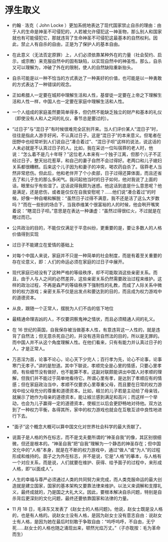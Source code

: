 # 浮生取义
* 约翰 · 洛克（ John Locke ）更加系统地表达了现代国家禁止自杀的理由：由于人的生命是神圣不可侵犯的，人若被允许侵犯这一神圣物，那么别人和国家就也有可能侵犯它，那就违背了生命神圣不可侵犯这最基本的自然权利。因此，禁止人有自杀的自由，正是为了保护人的基本自由。

* 在此意义（无法否定原罪）上，人们必须依靠某种外在的力量（社会契约、启示，或宗教）来克服自然中的固有缺陷，以实现自然中的神圣性。那么，自杀又可以理解为，冲破了外在的限制，使人的自然缺陷重新抬头。

* 自杀可能是以一种不恰当的方式表达了一种美好的价值，也可能是以一种勇敢的方式表达了一种错误的观念。

* 正如希腊人一定要在城邦中理解生活和人性，基督徒一定要在上帝之下理解生活和人性一样，中国人也一定要在家庭中理解生活和人性。

* 一个人组成的家庭虽然要简单得多，但仍然不能缺乏独立的财产和基本的礼仪（即使没有人和人之间的礼仪，春节总是要过的）。

* “过日子”与“混日子”有时候很难完全区别开来。当人们评价某人“混日子”时，往往是指此人游手好闲，不认真过日子。这是“混日子”的本来意义。但笔者在田野中也经常听到人们说自己“凑合着过”、“混日子呗”这样的说法，说这话的人未必就是不认真过日子的人。比如，我在采访一位叫宿莽的老人时，他说：“怎么着不是几十年呀？”这位老人本来有一个独子江离，但那个儿子不正经过日子，整天拈花惹草，和自己的妻子自然不会过得好。老两口和儿子媳妇关系都很糟糕。后来这个儿子因为和妻子的冲突，喝农药自杀了。宿莽老人当然非常悲伤。但此后，他和老伴开了个小卖部，日子过得还算体面，而且还省去了和儿子生的那么多闲气。我问起他当时的日子如何，他对我说了上面的话，眼里似乎有些湿了。这话说得我颇为迷惑。他这话到底是什么意思呢？他是满足，还是悲伤，或者是仅仅在自我安慰呢？……他们说“凑合着过”的时候，好像一种自嘲和解脱：“虽然日子过得不满意，我不还是活了这么大岁数吗？”而在一些别的场合下，当我恭维某个很富裕的人的时候，他会咧开嘴笑着说：“瞎混日子呗。”意思是在表达一种谦虚：“虽然过得很红火，不过就是在瞎过而已。

* 公共政治的目的，不能仅仅满足于平息纠纷，更重要的是，要让多数人的人格价值得到实现

* 过日子不能建立在爱情的基础上

* 对每个中国人来说，家庭并不只是一种简单的社会制度，而是有着至关重要的存在论意义，即：人们的命运必须在家庭的过日子中展开。

* 现代家庭已经没有了这种严格的等级秩序，却不可能取消这些亲密关系。而且，由于人与人之间的必然差异，这些亲密关系仍然需要政治过程来维护。这样的政治过程，不再是森严的等级秩序下强制性的礼教，而成了人际关系中微妙的权力游戏；亲密关系不仅是出发点和要达到的目的，而且成为权力游戏中的道德资本。

* 从良，跟随一个正常人，摆脱为人们不齿的低下地位

* 最精通命理吉凶的人，不仅要洞察鬼神之情状，而且必须精通人间的礼义。


* 在 16 世纪的英国，自我保存被当做基本人性，有意违背这一人性的，就是违背了自然法；但无意杀死自己的，并没有违背自然法的目的，所以是无罪的。而中国人并不从这个角度理解人性。在他们看来，只有有能力并认真过日子的人，才是正常人。

* 万恶淫为首，论事不论心，论心天下少完人；百行孝为先，论心不论事，论事寒门无孝子。”讲的是恕道。其中下联说，孝顺完全是心里的情感，只要心里孝顺，有些细节没有做好，也不能算不孝。这副对联颇能讲出中国人对孝顺的理解，但我们并不能过于简单地看待它。所谓心里有孝，是达到了孝顺应有的情感；但在家庭政治当中，孝顺不仅要求心里尊重父母，而且要在日常的权力游戏中给父母充分的尊重和道德资本。比如，椒兰的儿子若是主动给了母亲钱，就展示了她作为母亲的道德资本，能让椒兰感到满足和高兴；而这样一个举动，也会为儿子赢得一定的道德资本，使椒兰以后会更舒畅地对待他。双方达到了一种权力平衡，各得其所，家中的权力游戏也就会在互敬互谅中良性地进行下去。

* "面子”这个概念大概可以算中国文化对世界社会科学的最大贡献了。

* 说面子是人格的外在标志，而不是戈夫曼所谓的“神圣自我”的像，其区别很细微，但还是根本的。“神圣自我”把“自我”理解为一个静态的神圣存在；但中国文化中的“人格”本身，就是在不断的权力游戏中，通过“做人”或“为人”的过程形成和维持的。面子之为外在标志，并不是说，它是“人格”的摹本，与人格有一个对应关系，而是说，人们就要在维护、获得、给予面子的过程中，来形成人格，即“以面成人”。

* 人生的幸福与尊严必须通过人类的共同努力来完成，而人类克服命运的最大创造就是建立国家，国家的基本架构又要靠法律来维护。以法义来调解和支撑礼义，最终成就的，乃是国之大礼大义。因此，要根本解决自杀问题，特别是自杀背后更深刻的文化问题，最终还要依靠国家和法律的力量。

* 11 月 18 日，毛泽东又发表了《赵女士的人格问题》。他说，赵女士既是没人格的，也是有人格的。说赵女士没有人格，是因为赵女士没有意志自由：说赵女士有人格，是因为她在最后时刻敢于争取自由：“呜呼呜呼，不自由，无宁死……赵女士的人格也随之涌现出来，顿然光焰万丈。”（子亦耽按：毛为革命而生）